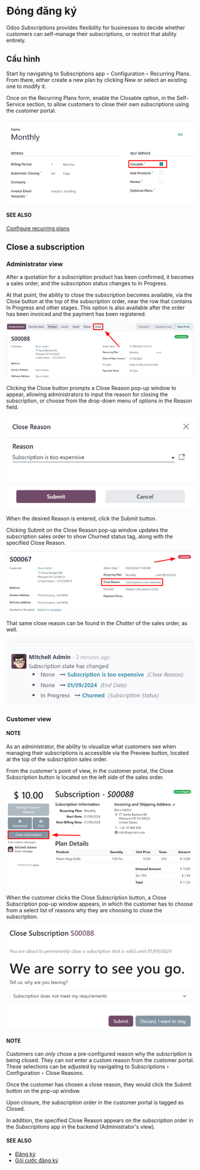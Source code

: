 # Đóng đăng ký

Odoo *Subscriptions* provides flexibility for businesses to decide whether customers can self-manage
their subscriptions, or restrict that ability entirely.

## Cấu hình

Start by navigating to Subscriptions app ‣ Configuration ‣ Recurring Plans.
From there, either create a new plan by clicking New or select an existing one to modify
it.

Once on the Recurring Plans form, enable the Closable option, in the
Self-Service section, to allow customers to close their own subscriptions using the
customer portal.

![The Closable option on a recurring plan form in Odoo Subscriptions.](../../../_images/recurring-plans-closable-option.png)

#### SEE ALSO
[Configure recurring plans](plans.md)

## Close a subscription

### Administrator view

After a quotation for a subscription product has been confirmed, it becomes a sales order, and the
subscription status changes to In Progress.

At that point, the ability to close the subscription becomes available, via the Close
button at the top of the subscription order, near the row that contains In Progress and
other stages. This option is also available after the order has been invoiced and the payment has
been registered.

![Close subscription from an administration point of view with Odoo Subscriptions.](../../../_images/close-subscriptions-administrator.png)

Clicking the Close button prompts a Close Reason pop-up window to appear,
allowing administrators to input the reason for closing the subscription, or choose from the
drop-down menu of options in the Reason field.

![The Close Reason pop-up when the Close button is clicked in Odoo Subscriptions.](../../../_images/close-reason-popup.png)

When the desired Reason is entered, click the Submit button.

Clicking Submit on the Close Reason pop-up window updates the subscription
sales order to show Churned status tag, along with the specified Close
Reason.

![A churned sales order for a closed subscription in Odoo Subscriptions.](../../../_images/churned-sales-order.png)

That same close reason can be found in the *Chatter* of the sales order, as well.

![The chatter of a churned sales order for a closed subscription in Odoo Subscriptions.](../../../_images/churned-sales-order-chatter.png)

### Customer view

#### NOTE
As an administrator, the ability to visualize what customers see when managing their
subscriptions is accessible via the Preview button, located at the top of the
subscription sales order.

From the customer's point of view, in the customer portal, the Close Subscription button
is located on the left side of the sales order.

![Close subscription button on a customer's view of a sales order in Odoo Subscriptions.](../../../_images/close-subscription-button-customer-view.png)

When the customer clicks the Close Subscription button, a Close Subscription
pop-up window appears, in which the customer has to choose from a select list of reasons why they
are choosing to close the subscription.

![The close subscription pop-up window customers see when closing a subscription.](../../../_images/close-subscription-customer-pov.png)

#### NOTE
Customers can *only* chose a pre-configured reason why the subscription is being closed. They can
*not* enter a custom reason from the customer portal. These selections can be adjusted by
navigating to Subscriptions ‣ Configuration ‣ Close Reasons.

Once the customer has chosen a close reason, they would click the Submit button on the
pop-up window.

Upon closure, the subscription order in the customer portal is tagged as Closed.

In addition, the specified Close Reason appears on the subscription order in the
*Subscriptions* app in the backend (Administrator's view).

#### SEE ALSO
- [Đăng ký](../subscriptions.md)
- [Gói cước đăng ký](plans.md)
